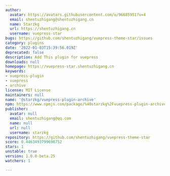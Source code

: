 ```yaml
---
author:
  avatar: https://avatars.githubusercontent.com/u/96685951?v=4
  email: shentuzhigang@shentuzhigang.cn
  name: Starzkg
  url: https://shentuzhigang.cn
  username: vuepress-star
bugs: https://github.com/shentuzhigang/vuepress-theme-star/issues
category: plugins
date: '2022-01-03T15:39:56.019Z'
deprecated: false
description: Add This plugin for vuepress
downloads: null
homepage: https://vuepress-star.shentuzhigang.cn
keywords:
- vuepress-plugin
- vuepress
- archive
license: MIT License
maintainers: null
name: '@starzkg/vuepress-plugin-archive'
npm: https://www.npmjs.com/package/%40starzkg%2Fvuepress-plugin-archive
publisher:
  avatar: null
  email: shentuzhigang@qq.com
  name: null
  url: null
  username: starzkg
repository: https://github.com/shentuzhigang/vuepress-theme-star
score: 0.4463493799698752
stars: 1
unstable: true
version: 1.0.0-beta.25
watchers: 1

---
```


